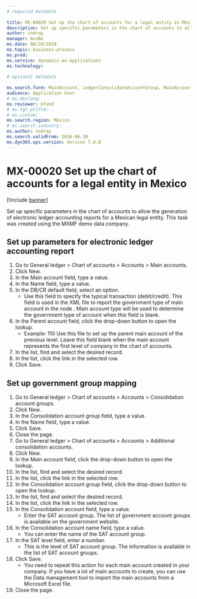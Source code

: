 ```yaml
--- 
# required metadata 
 
title: MX-00020 Set up the chart of accounts for a legal entity in Mexico
description: Set up specific parameters in the chart of accounts to allow the generation of electronic ledger accounting reports for a Mexican legal entity. 
author: sndray
manager: AnnBe 
ms.date: 08/29/2018
ms.topic: business-process 
ms.prod:  
ms.service: dynamics-ax-applications 
ms.technology:  
 
# optional metadata 
 
ms.search.form: MainAccount, LedgerConsolidateAccountGroup, MainAccountConsolidateAccount   
audience: Application User 
# ms.devlang:  
ms.reviewer: kfend
# ms.tgt_pltfrm:  
# ms.custom:  
ms.search.region: Mexico
# ms.search.industry: 
ms.author: sndray
ms.search.validFrom: 2016-06-30 
ms.dyn365.ops.version: Version 7.0.0 
---
```

# MX-00020 Set up the chart of accounts for a legal entity in Mexico

[!include [banner](../../includes/banner.md)]

Set up specific parameters in the chart of accounts to allow the generation of electronic ledger accounting reports for a Mexican legal entity. This task was created using the MXMF demo data company.


## Set up parameters for electronic ledger accounting report
1. Go to General ledger > Chart of accounts > Accounts > Main accounts.
2. Click New.
3. In the Main account field, type a value.
4. In the Name field, type a value.
5. In the DB/CR default field, select an option.
    * Use this field to specify the typical transaction (debit/credit). This field is used in the XML file to report the government type of main account in the node <Natur>.  Main account type will be used to determine the government type of account when this field is blank.  
6. In the Parent account field, click the drop-down button to open the lookup.
    * Example: 110  Use this file to set up the parent main account of the previous level.     Leave this field blank when the main account represents the first level of company in the chart of accounts.    
7. In the list, find and select the desired record.
8. In the list, click the link in the selected row.
9. Click Save.

## Set up government group mapping
1. Go to General ledger > Chart of accounts > Accounts > Consolidation account groups.
2. Click New.
3. In the Consolidation account group field, type a value.
4. In the Name field, type a value.
5. Click Save.
6. Close the page.
7. Go to General ledger > Chart of accounts > Accounts > Additional consolidation accounts.
8. Click New.
9. In the Main account field, click the drop-down button to open the lookup.
10. In the list, find and select the desired record.
11. In the list, click the link in the selected row.
12. In the Consolidation account group field, click the drop-down button to open the lookup.
13. In the list, find and select the desired record.
14. In the list, click the link in the selected row.
15. In the Consolidation account field, type a value.
    * Enter the SAT account group. The list of government account groups is available on the government website.    
16. In the Consolidation account name field, type a value.
    * You can enter the name of the SAT account group.    
17. In the SAT level field, enter a number.
    * This is the level of SAT account group. The information is available in the list of SAT account groups.  
18. Click Save.
    * You need to repeat this action for each main account created in your company. If you have a lot of main accounts to create, you can use the Data management tool to import the main accounts from a Microsoft Excel file.  
19. Close the page.

